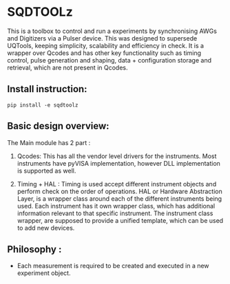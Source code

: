 # SQDTOOLz

This is a toolbox to control and run a experiments by synchronising AWGs and Digitizers via a Pulser device. This was designed to supersede UQTools, keeping simplicity, scalability and efficiency in check. It is a wrapper over Qcodes and has other key functionality such as timing control, pulse generation and shaping, data + configuration storage and retrieval, which are not present in Qcodes.

## Install instruction:

```
pip install -e sqdtoolz
```

## Basic design overview:

The Main module has 2 part :

1. Qcodes: This has all the vendor level drivers for the instruments. Most instruments have pyVISA implementation, however DLL implementation is supported as well.

2. Timing + HAL : Timing is used accept different instrument objects and perform check on the order of operations. HAL or Hardware Abstraction Layer, is a wrapper class around each of the different instruments being used. Each instrument has it own wrapper class, which has additional information relevant to that specific instrument. The instrument class wrapper, are supposed to provide a unified template, which can be used to add new devices.

## Philosophy :

* Each measurement is required to be created and executed in a new experiment object.